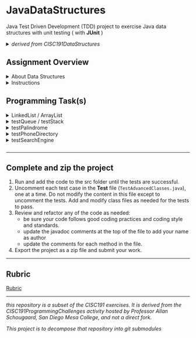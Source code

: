 # JavaDataStructures
 
Java Test Driven Development (TDD) project to exercise Java data structures with unit testing ( with **JUnit** )

<details>
  <summary><em>derived from CISC191DataStructures</em></summary>
 
![220px-MesaLogo](https://github.com/schougaard/SanDiegoMesaCISC191ProgrammingChallenges/assets/716243/334f6724-6afa-4198-9eff-7c49c472cd35)

# San Diego Mesa College CISC 191 Programming Challenges
Programming challenges for San Diego Community College CISC 191 Intermediate Java classes.

Created by
- Professor Dr. Tasha Frankie
- and Professor [Allan Schougaard](https://github.com/schougaard), San Diego Mesa College.

With contributions from: 
- Dom David,
- [Dan Sullivan](https://github.com/uid100)

</details>

## Assignment Overview

<details> 
    <summary>About Data Structures</summary>

 Data structures are needed in Java programming to store and organize data efficiently. They allow programmers to access and manipulate data quickly and easily, which is essential for writing efficient and scalable code.

There are many different data structures available in Java, each with its advantages and disadvantages. The choice of which data structure to use depends on the specific application. For example, if you need to store a large amount of data that needs to be accessed in a sequential order, you might use an array. If you need to store data that can be added or removed frequently, you might use a linked list.

Data structures are an essential part of Java programming. By understanding data structures and how to use them, you can write code that is efficient, scalable, and easy to maintain.

Here are some specific examples of how data structures are used in Java programming:

Arrays are used to store data in a sequential order. They are efficient for storing and accessing data that is accessed in a sequential order. For example, you might use an array to store the names of all the students in a class.

Linked lists are used to store data in a linked list. They are more flexible than arrays, but they are also less efficient for accessing data that is not stored in a sequential order. For example, you might use a linked list to store the history of all the websites that a user has visited.

Stacks are used to store data in a last-in, first-out (LIFO) order. They are often used to implement functions and procedures. For example, you might use a stack to store the call stack of a running program.

Queues are used to store data in a first-in, first-out (FIFO) order. They are often used to implement event handling and task scheduling. For example, you might use a queue to store the requests that are waiting to be processed by a server.

Trees are used to store data in a hierarchical order. They are often used to represent graphs and other data structures. For example, you might use a tree to store the file system of a computer.

Hash tables are used to store data in a hash table. They are often used to implement dictionaries and other data structures that require fast lookups. For example, you might use a hash table to store the words in a dictionary.

These are just a few examples of how data structures are used in Java programming. By understanding data structures and how to use them, you can write code that is efficient, scalable, and easy to maintain.

The goal of this programming assignment is to ask you to work with these different data structures and increase your awareness of their availability, behavior, and use. Familiarizing yourself with them will help you better consider how you might use them for your project.

<a href="https://youtu.be/3g9ppsMEaN4?si=ujamp8IlRAYA4sJU">click here for more!</a>

</details>

<details>
   <summary>Instructions</summary>

   <h3>Open the Project</h3>
   <ol>
    <li>From the **<> Code** dropdown link in the repository (above), download the Zip file to your computer.</li>
     <li>Extract the files to your working folder</li>
     <li>Open Eclipse and import the project.
         <ul>
          <li>You can use File>Import menu item or right-click in the Package Manager and choose Import.</li>
          <li>select General>Projects from Folder or Archive</li>
          <li>navigate into the project until you see the `bin` and `src` folders, and choose *open*</li>
         </ul>
     </li>
     <li>Expand the project in the package explorer and find the .java files below the **src** folder.</li>
   </ol>
     
   <h3>Complete the Assignment</h3>
   <p>Similar to previous assignments, you will use the tester class to guide you in completing this programming assignment along with this programming assignment guide.</p>
</details>


## Programming Task(s)

<details>
    <summary>LinkedList / ArrayList</summary>

Each of the data structures you are going to use (not write) is utilized as instance variables in a consumer and producer class. For example, the **LinkedListConsumer** and **LinkedListProducer** classes will use a `LinkedList.` 

Let's start by getting the first tester method to compile. Currently, the constructors for `LinkedListConsumer` and `LinkedListProducer` are incomplete. Complete the header of the constructors as well as the body. Below is the example for the Producer. Since a constructor initializes instance variables (fields), this must mean that the LinkedListProducer class should have an instance variable to store the LinkedList being passed to the constructor. In total, the three highlighted sections should be added to the `LinkedListProducer` class. 

```
private LinkedList<String> list;

public LinkedListProducer(LinkedList<String> list) {
       this.list = list;
}
```

Perform similar steps for the **LinkedListConsumer**.

If it's not already obvious by the names, the producer classes for a data structure will add to the data structure and the consumer will removed from it! Complete the produce method of the producer. This method will add Links to an external site to the LinkedList. This is where you can spend some time looking at the LinkedList API. The alternative would be to use Eclipse's auto-suggest features when you use the dot operator on objects. You could go through the available methods to see how to add to a LinkedList.

Complete the consume methods of the consumer-related class for LinkedList. These methods will remove elements from the LinkedList at specific locations. Look through the available remove methodsLinks to an external site. of the LinkedList class. You can utilize any of these remove methods to accomplish removing from the desired locations. It's important to note that these remove methods also return the element that is removed from the list. This is what is returned by the consumer remove methods! If the list is empty or if the desired location is invalid, the remove methods of the consumer should return null;

Good news! If you understood the parts to pass the first tester method, the same steps are applied for the producer and consumer classes that use an `ArrayList`. Work on completing the `ArrayListConsumer` and `ArrayListProducer` classes. 

</details>

<details>
 <summary>testQueue / testStack</summary>

The `Queue`-related classes in this programming assignment are similar to the `ArrayList` and `LinkedList`. However, now you must also provide the required constructor headers. You will solve this using the same process!</p>

</details>

<details>
    <summary>testPalindrome</summary>

 A palindrome is a word spelled the same as forward and backward. For example, _racecar_ is spelled the same going left-to-right as it is going right-to-left! Other examples are _mom_, _civic_, _rotor_, and _radar_!
 
How can you use a `Queue` and a `Stack` to solve this problem? Removing from a `Stack` always removes from the "top" while removing from a `Queue` will always remove from the bottom!

<ol>
   <li>Add the characters to the `Stack` and `Queue` data structures you create</li>
   <li>remove all the characters one at a time from the `Stack` and `Queue` in each iteration of a loop structure</li>
   <li>each iteration, check if the characters you removed from both data structures are the same!</li>
   <li>if they are ever not equal then that means the characters do not appear in the same order forward and backward</li>
</ol>

</details>

<details>
   <summary>testPhoneDirectory</summary>

 <ol>
    <li>Work on getting the tester method to compile. Once you have uncommented the tester method for this section, you will see the need to create a `PhoneDirectory` class.</li>
    <li>Add missing method headers and bodies including any temporary returns such as returning `null` or returning `-1` (as you have seen in previous programming assignments) in `PhoneDirectory` to clear the compile errors from missing methods.</li>
    <li>Similar to the other classes, add a private instance variable for the required data structure. In this case, it will be a <a href="https://docs.oracle.com/javase/8/docs/api/java/util/Hashtable.html" target="_blank" rel="noopener">HashTable</a>. Import the required library through Eclipse Quickfix or by adding the import line above the class header line<br />
                        <p>//Required import line or use Eclipse Quickfix<br />import java.util.HashTable;</p>
                        <p><span style="background-color: #ffff00; color: #000000;">//Example Declaration and Instantiation of a HashTable:</span></p>
                        <p>Syntax: <code class="plain">Hashtable</code>&lt;<strong>KeyType</strong>, <strong>ValueType</strong>&gt; example = new <code class="plain">Hashtable</code>&lt;<strong>KeyType</strong>, <strong>ValueType</strong>&gt;(); //<i>where <strong>KeyType</strong> and <strong>ValueType</strong> are valid datatypes. </i></p>

<p><i>Example</i></p>
```
HashTable<String, String> capitalCities = new HashTable<String, String>(); 
```

</li>
                    <li>
                        <div>Complete the setter method (<span style="font-family: 'Courier New';">setNumebrForPerson</span>) through the use of the <a href="https://docs.oracle.com/javase/8/docs/api/java/util/HashMap.html#put-K-V-" target="_blank" rel="noopener">put </a>method of a <i><span style="font-family: 'Courier New';">HashTable</span></i>.&nbsp;</div>
                    </li>
                    <li>Complete the <span style="font-family: 'Courier New';">findNumberForPerson </span>method by using the <a href="https://docs.oracle.com/javase/8/docs/api/java/util/HashMap.html#get-java.lang.Object-" target="_blank" rel="noopener">get </a>method of a <span style="font-family: 'Courier New';">HashTable</span>. <i>Hint: You may need to cast the return of the <span style="font-family: 'Courier New';">get </span>method to an Integer.</i></li>
                    <li>For the forget method, use the <a href="https://docs.oracle.com/javase/8/docs/api/java/util/HashMap.html#remove-java.lang.Object-" target="_blank" rel="noopener"><span style="font-family: 'Courier New';">remove </span></a>method of a <span style="font-family: 'Courier New';">HashTable</span>.</li>
                </ol>
                <p>Hashtable demo use if you need it:</p>
                <p><iframe title="YouTube video player" src="https://www.youtube.com/embed/ewyZXIbokHM?si=II7UE836o5uoJrhK" width="560" height="315" allowfullscreen="allowfullscreen" allow="accelerometer; autoplay; clipboard-write; encrypted-media; gyroscope; picture-in-picture; web-share"></iframe></p>
            </div>
        </details>
        <details style="margin-bottom: 25px;">
            <summary style="cursor: pointer;">testSearchEngine</summary>
            <div style="border: thin solid #F1F3F4; padding: 5px 15px;">
                <ol>
                    <li>Uncomment the tester and work on getting the project to compile by adding the missing Java class and its bare-bone content similar to the steps taken for the previous testers in this programming assignment.&nbsp;</li>
                    <li>This problem is somewhat similar to the <span style="font-family: 'Courier New';">PhoneDirectory</span>. However, the <span style="font-family: 'Courier New';">HashTable </span>entries in this particular class should be storing a list of elements rather than one value. The <span style="font-family: 'Courier New';">HashTable </span>that you add as the instance variable should be using an appropriate data structure introduced in this module. Add the instance variable now. <br />
                        <pre>//Example: Typical HashTable declaration and Instantiation&nbsp; <br /><code class="language-java"><span class="token class-name" style="color: #0d0c0cff;">HashTable</span><span class="token generics"><span class="token punctuation" style="color: #060606ff;">&lt;</span><span class="token class-name" style="color: #080708ff;">String</span><span class="token punctuation" style="color: #0b0b0bff;">,</span> <span class="token class-name" style="color: #0a0a0aff;">String</span><span class="token punctuation" style="color: #030303ff;">&gt;</span></span> capitalCities <span class="token operator">=</span> <span class="token keyword keyword-new">new</span> </code><code class="language-java"><span class="token class-name" style="color: #000000ff;">HashTable</span></code><code class="language-java"><span class="token generics"><span class="token punctuation" style="color: #000000ff;">&lt;</span><span class="token class-name" style="color: #000000ff;">String</span><span class="token punctuation" style="color: #000000ff;">,</span> <span class="token class-name" style="color: #000000ff;">String</span><span class="token punctuation" style="color: #0d0d0dff;">&gt;</span></span><span class="token punctuation" style="color: #000000ff;">(</span><span class="token punctuation" style="color: #000000ff;">)</span><span class="token punctuation" style="color: #000000ff;">; <br /><br />//Example: HashTable with a data structure, an array<br /></span></code><code class="language-java"><span class="token class-name" style="color: #000000ff;">HashTable</span></code><code class="language-java"><span class="token punctuation" style="color: #010101ff;">&lt;String, int[]&gt; test = new </span></code><code class="language-java"><span class="token class-name" style="color: #000000ff;">HashTable</span></code><code class="language-java"><span class="token punctuation" style="color: #000000ff;">&lt;String, int[]&gt;();</span></code></pre>
                        <pre><span style="color: #000000;"><code class="language-java"><span class="token punctuation" style="background-color: #ffff00; color: #000000ff;">Do not use an array for your solution! Look at what type of data structure the tester towards the end of the tester method. <br /></span></code></span></pre>
                    </li>
                    <li>You will see that the first two uses of the add method for <span style="font-family: 'Courier New';">SearchEngine </span>will add two website links that are associated with <i>"ice cream". </i>This is the reason you need a data structure to hold the multiple entries for a given entry.&nbsp;<br />a) When adding an entry to the map, you should check if it exists. Look for the necessary method to do so.&nbsp;<br />b) If it <i>does </i>exist, alter the data structure so that you add to it instead of replacing the entire entry! Otherwise, add it as usual.</li>
                    <li>The search method needs to return a copy of the original list that is stored in your data structure. Whatever you are returning here should be a copy. You do not want the actual data structure to be altered accidentally by code that performs a simple search. Revisit the <span style="font-family: 'Courier New';">Harbor </span>class from a previous programming assignment if you need a reminder.&nbsp;</li>
                </ol>
            </div>
        </details>

___________

## Complete and zip the project
1. Run and add the code to the src folder until the tests are successful.
2. Uncomment each test case in the **Test** file (`TestAdvancedClasses.java`), one at a time. 
Do not modify the content in this file except to uncomment the tests. Add and modify class files
as needed for the tests to pass.
3. Review and refactor any of the code as needed:
    - be sure your code follows good coding practices and coding style and standards.
    - update the javadoc comments at the top of the file to add your name as author
    - update the comments for each method in the file.
4. Export the project as a zip file and submit your work.

___________

## Rubric

[Rubric](Rubric.md)


___________

_this repository is a subset of the CISC191 exercises. It is derived from the CISC191ProgrammingChallenges 
activity hosted by Professor Allan Schougaard, San Diego Mesa College, and not a direct fork._

_This project is to decompose that repository into git submodules_
